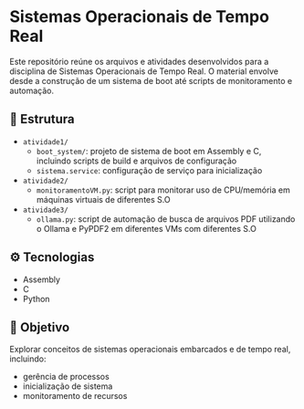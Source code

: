 # Sistemas Operacionais de Tempo Real

Este repositório reúne os arquivos e atividades desenvolvidos para a disciplina de Sistemas Operacionais de Tempo Real. O material envolve desde a construção de um sistema de boot até scripts de monitoramento e automação.

## 📂 Estrutura

- `atividade1/`
  - `boot_system/`: projeto de sistema de boot em Assembly e C, incluindo scripts de build e arquivos de configuração
  - `sistema.service`: configuração de serviço para inicialização
- `atividade2/`
  - `monitoramentoVM.py`: script para monitorar uso de CPU/memória em máquinas virtuais de diferentes S.O
- `atividade3/`
  - `ollama.py`: script de automação de busca de arquivos PDF utilizando o Ollama e PyPDF2 em diferentes VMs com diferentes S.O

## ⚙️ Tecnologias

- Assembly
- C
- Python

## 🚀 Objetivo

Explorar conceitos de sistemas operacionais embarcados e de tempo real, incluindo:
- gerência de processos
- inicialização de sistema
- monitoramento de recursos


